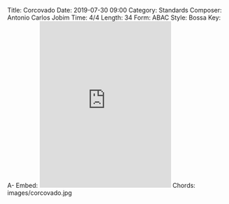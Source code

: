 Title: Corcovado
Date: 2019-07-30 09:00
Category: Standards
Composer: Antonio Carlos Jobim
Time: 4/4
Length: 34
Form: ABAC
Style: Bossa
Key: A-
Embed: <iframe src="https://open.spotify.com/embed/user/thatdavidmiller/playlist/5jgfGosh2gOsqche7w9wkq" width="300" height="380" frameborder="0" allowtransparency="true" allow="encrypted-media"></iframe>
Chords: images/corcovado.jpg
